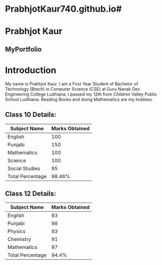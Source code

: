 # PrabhjotKaur740.github.io#
# **Prabhjot Kaur**
## MyPortfolio
# Introduction
My name is Prabhjot Kaur. I am a First Year Student of Bachelor of Technology (Btech) in Computer Science (CSE) at Guru Nanak Dev Engineering College Ludhiana. I passed my 12th from Children Valley Public School Ludhiana. Reading Books and doing Mathematics are my hobbies.

## Class 10 Details:

| Subject Name | Marks Obtained |
| -------- | ------- |
| English  | 100 |
| Punjabi | 150 |
| Mathematics | 100 |
| Science | 100 |
| Social Studies | 95 |
| Total Percentage | 98.46% |

## Class 12 Details:

| Subject Name | Marks Obtained |
| -------- | ------- |
| English  | 93 |
| Punjabi | 98 |
| Physics    | 93 |
| Chemistry | 91 |
| Mathematics | 97 |
| Total Percentage | 94.4% |


